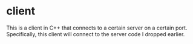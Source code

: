 # client
This is a client in C++ that connects to a certain server on a certain port. Specifically, this client will connect to the server code I dropped earlier.
